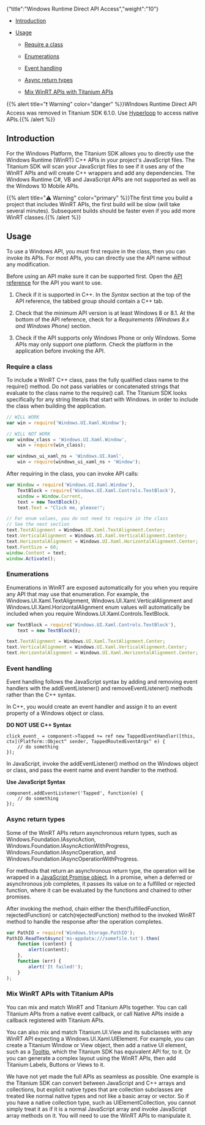 {"title":"Windows Runtime Direct API Access","weight":"10"}

* [Introduction](#introduction)

* [Usage](#usage)

    * [Require a class](#require-a-class)

    * [Enumerations](#enumerations)

    * [Event handling](#event-handling)

    * [Async return types](#async-return-types)

    * [Mix WinRT APIs with Titanium APIs](#mix-winrt-apis-with-titanium-apis)

{{% alert title="❗️ Warning" color="danger" %}}WIndows Runtime Direct API Access was removed in Titanium SDK 6.1.0. Use [Hyperloop](/docs/appc/Titanium_SDK/Titanium_SDK_Guide/Hyperloop/) to access native APIs.{{% /alert %}}

## Introduction

For the Windows Platform, the Titanium SDK allows you to directly use the Windows Runtime (WinRT) C++ APIs in your project's JavaScript files. The Titanium SDK will scan your JavaScript files to see if it uses any of the WinRT APIs and will create C++ wrappers and add any dependencies. The Windows Runtime C#, VB and JavaScript APIs are not supported as well as the Windows 10 Mobile APIs.

{{% alert title="⚠️ Warning" color="primary" %}}The first time you build a project that includes WinRT APIs, the first build will be slow (will take several minutes). Subsequent builds should be faster even if you add more WinRT classes.{{% /alert %}}

## Usage

To use a Windows API, you must first require in the class, then you can invoke its APIs. For most APIs, you can directly use the API name without any modification.

Before using an API make sure it can be supported first. Open the [API reference](https://msdn.microsoft.com/en-us/library/windows/apps/br211369.aspx) for the API you want to use.

1. Check if it is supported in C++. In the _Syntax_ section at the top of the API reference, the tabbed group should contain a C++ tab.

2. Check that the minimum API version is at least Windows 8 or 8.1. At the bottom of the API reference, check for a _Requirements (Windows 8.x and Windows Phone)_ section.

3. Check if the API supports only Windows Phone or only Windows. Some APIs may only support one platform. Check the platform in the application before invoking the API.

### Require a class

To include a WinRT C++ class, pass the fully qualified class name to the require() method. Do not pass variables or concatenated strings that evaluate to the class name to the require() call. The Titanium SDK looks specifically for any string literals that start with Windows. in order to include the class when building the application.

```javascript
// WILL WORK
var win = require('Windows.UI.Xaml.Window');

// WILL NOT WORK
var window_class = 'Windows.UI.Xaml.Window',
    win = require(win_class);

var windows_ui_xaml_ns = 'Windows.UI.Xaml',
    win = require(windows_ui_xaml_ns + 'Window');
```

After requiring in the class, you can invoke API calls:

```javascript
var Window = require('Windows.UI.Xaml.Window'),
    TextBlock = require('Windows.UI.Xaml.Controls.TextBlock'),
    window = Window.Current,
    text = new TextBlock();
    text.Text = "Click me, please!";

// For enum values, you do not need to require in the class
// See the next section
text.TextAlignment = Windows.UI.Xaml.TextAlignment.Center;
text.VerticalAlignment = Windows.UI.Xaml.VerticalAlignment.Center;
text.HorizontalAlignment = Windows.UI.Xaml.HorizontalAlignment.Center;
text.FontSize = 60;
window.Content = text;
window.Activate();
```

### Enumerations

Enumerations in WinRT are exposed automatically for you when you require any API that may use that enumeration. For example, the Windows.UI.Xaml.TextAlignment, Windows.UI.Xaml.VerticalAlignment and Windows.UI.Xaml.HorizontalAlignment enum values will automatically be included when you require Windows.UI.Xaml.Controls.TextBlock.

```javascript
var TextBlock = require('Windows.UI.Xaml.Controls.TextBlock'),
    text = new TextBlock();

text.TextAlignment = Windows.UI.Xaml.TextAlignment.Center;
text.VerticalAlignment = Windows.UI.Xaml.VerticalAlignment.Center;
text.HorizontalAlignment = Windows.UI.Xaml.HorizontalAlignment.Center;
```

### Event handling

Event handling follows the JavaScript syntax by adding and removing event handlers with the addEventListener() and removeEventListener() methods rather than the C++ syntax.

In C++, you would create an event handler and assign it to an event property of a Windows object or class.

**DO NOT USE C++ Syntax**

```
click_event_ = component->Tapped += ref new TappedEventHandler([this, ctx](Platform::Object^ sender, TappedRoutedEventArgs^ e) {
    // do something
});
```

In JavaScript, invoke the addEventListener() method on the Windows object or class, and pass the event name and event handler to the method.

**Use JavaScript Syntax**

```
component.addEventListener('Tapped', function(e) {
    // do something
});
```

### Async return types

Some of the WinRT APIs return asynchronous return types, such as Windows.Foundation.IAsyncAction, Windows.Foundation.IAsyncActionWithProgress, Windows.Foundation.IAsyncOperation, and Windows.Foundation.IAsyncOperationWithProgress.

For methods that return an asynchronous return type, the operation will be wrapped in a [JavaScript Promise object](https://developer.mozilla.org/en-US/docs/Web/JavaScript/Reference/Global_Objects/Promise). In a promise, when a deferred or asynchronous job completes, it passes its value on to a fulfilled or rejected function, where it can be evaluated by the functions and chained to other promises.

After invoking the method, chain either the then(fulfilledFunction, rejectedFunction) or catch(rejectedFunction) method to the invoked WinRT method to handle the response after the operation completes.

```javascript
var PathIO = require('Windows.Storage.PathIO');
PathIO.ReadTextAsync('ms-appdata:///somefile.txt').then(
    function (content) {
        alert(content);
    },
    function (err) {
        alert('It failed!');
    }
);
```

### Mix WinRT APIs with Titanium APIs

You can mix and match WinRT and Titanium APIs together. You can call Titanium APIs from a native event callback, or call Native APIs inside a callback registered with Titanium APIs.

You can also mix and match Titanium.UI.View and its subclasses with any WinRT API expecting a Windows.UI.Xaml.UIElement. For example, you can create a Titanium Window or View object, then add a native UI element, such as a [Tooltip](https://msdn.microsoft.com/en-us/library/windows/apps/windows.ui.xaml.controls.tooltip.aspx), which the Titanium SDK has equivalent API for, to it. Or you can generate a complex layout using the WinRT APIs, then add Titanium Labels, Buttons or Views to it.

We have not yet made the full APIs as seamless as possible. One example is the Titanium SDK can convert between JavaScript and C++ arrays and collections, but explicit native types that are collection subclasses are treated like normal native types and not like a basic array or vector. So if you have a native collection type, such as UIElementCollection, you cannot simply treat it as if it is a normal JavaScript array and invoke JavaScript array methods on it. You will need to use the WinRT APIs to manipulate it.
